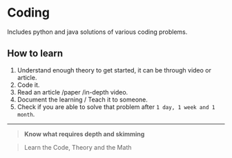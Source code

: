 # Coding

Includes python and java solutions of various coding problems. 

## How to learn
1. Understand enough theory to get started, it can be through video or article.
2. Code it.
3. Read an article /paper /in-depth video.
4. Document the learning / Teach it to someone.
5. Check if you are able to solve that problem after `1 day, 1 week and 1 month`.

---------------------------

> **Know what requires depth and skimming**

> Learn the Code, Theory and the Math